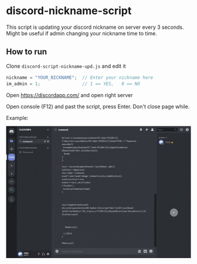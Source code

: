 # discord-nickname-script

This script is updating your discord nickname on server every 3 seconds. Might be useful if admin changing your nickname time to time.

## How to run
Clone `discord-script-nickname-upd.js` and edit it

```javascript
nickname = "YOUR_NICKNAME";  // Enter your nickname here
im_admin = 1;                // 1 == YES,   0 == NO
```
Open https://discordapp.com/ and open right server

Open console (F12) and past the script, press Enter.
Don't close page while.

Example:

![animation](./.pic/animation.gif)
